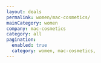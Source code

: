 ```yaml
---
layout: deals
permalink: women/mac-cosmetics/
mainCategory: women
company: mac-cosmetics
category: all
pagination:
  enabled: true
  category: women, mac-cosmetics,
---
```







      

  

